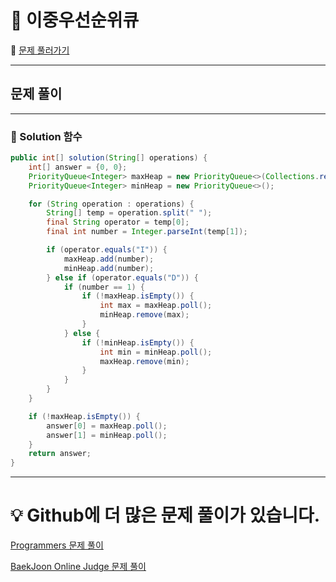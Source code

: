 # :page_facing_up: 이중우선순위큐

:link: [문제 풀러가기](https://programmers.co.kr/learn/courses/30/lessons/42628?language=java)
***
## 문제 풀이
***
### __:seedling: Solution 함수__
```java
public int[] solution(String[] operations) {
    int[] answer = {0, 0};
    PriorityQueue<Integer> maxHeap = new PriorityQueue<>(Collections.reverseOrder());
    PriorityQueue<Integer> minHeap = new PriorityQueue<>();

    for (String operation : operations) {
        String[] temp = operation.split(" ");
        final String operator = temp[0];
        final int number = Integer.parseInt(temp[1]);

        if (operator.equals("I")) {
            maxHeap.add(number);
            minHeap.add(number);
        } else if (operator.equals("D")) {
            if (number == 1) {
                if (!maxHeap.isEmpty()) {
                    int max = maxHeap.poll();
                    minHeap.remove(max);
                }
            } else {
                if (!minHeap.isEmpty()) {
                    int min = minHeap.poll();
                    maxHeap.remove(min);
                }
            }
        }
    }

    if (!maxHeap.isEmpty()) {
        answer[0] = maxHeap.poll();
        answer[1] = minHeap.poll();
    }
    return answer;
}
```
***
# __:bulb: Github에 더 많은 문제 풀이가 있습니다.__
[Programmers 문제 풀이 ](https://github.com/seungrokoh/TIL/Algorithm)

[BaekJoon Online Judge 문제 풀이](https://github.com/seungrokoh/Beakjoon_OnlineJudge)
